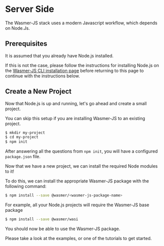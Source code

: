 # Server Side

The Wasmer-JS stack uses a modern Javascript workflow, which depends on Node.Js.

## Prerequisites

It is assumed that you already have Node.js installed.

If this is not the case, please follow the instructions for installing Node.js on the [Wasmer-JS CLI installation page](https://github.com/wasmerio/docs.wasmer.io/tree/master/integrations/javascript/cli/wasmer-js-cli-installation/README.md) before returning to this page to continue with the instructions below.

## Create a New Project

Now that Node.js is up and running, let's go ahead and create a small project.

You can skip this setup if you are installing Wasmer-JS to an existing project.

```bash
$ mkdir my-project
$ cd my-project
$ npm init
```

After answering all the questions from `npm init`, you will have a configured `package.json` file.

Now that we have a new project, we can install the required Node modules to it!

To do this, we can install the appropriate Wasmer-JS package with the following command:

```bash
$ npm install --save @wasmer/<wasmer-js-package-name>
```

For example, all your Node.js projects will require the Wasmer-JS base package

```bash
$ npm install --save @wasmer/wasi
```

You should now be able to use the Wasmer-JS package.

Please take a look at the examples, or one of the tutorials to get started.
